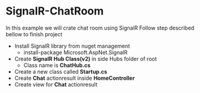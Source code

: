 # SignalR-ChatRoom
In this example we will crate chat room using SignalR
Follow step described bellow to finish project
- Install SignalR library from nuget management
  - install-package Microsoft.AspNet.SignalR
- Create <b>SignalR Hub Class(v2)</b> in side Hubs folder of root 
  - Class name is <b>ChatHub.cs</b>
- Create a new class called <b>Startup.cs</b>
- Create <b>Chat</b> actionresult inside <b>HomeController</b>
- Create view for <b>Chat</b> actionresult

